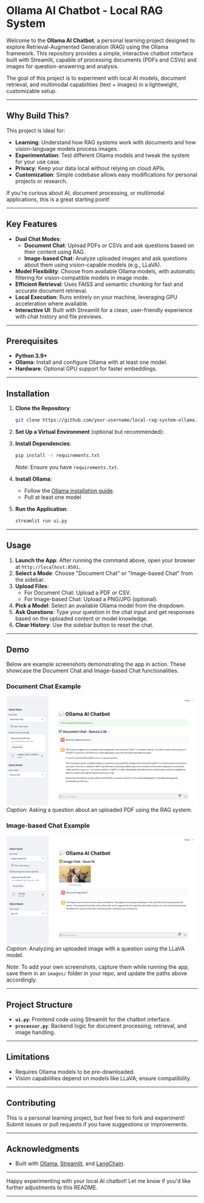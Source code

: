# Ollama AI Chatbot - Local RAG System

Welcome to the **Ollama AI Chatbot**, a personal learning project designed to explore Retrieval-Augmented Generation (RAG) using the Ollama framework. This repository provides a simple, interactive chatbot interface built with Streamlit, capable of processing documents (PDFs and CSVs) and images for question-answering and analysis.

The goal of this project is to experiment with local AI models, document retrieval, and multimodal capabilities (text + images) in a lightweight, customizable setup.

---

## Why Build This?

This project is ideal for:
- **Learning**: Understand how RAG systems work with documents and how vision-language models process images.
- **Experimentation**: Test different Ollama models and tweak the system for your use case.
- **Privacy**: Keep your data local without relying on cloud APIs.
- **Customization**: Simple codebase allows easy modifications for personal projects or research.

If you're curious about AI, document processing, or multimodal applications, this is a great starting point!

---

## Key Features

- **Dual Chat Modes**:
  - **Document Chat**: Upload PDFs or CSVs and ask questions based on their content using RAG.
  - **Image-based Chat**: Analyze uploaded images and ask questions about them using vision-capable models (e.g., LLaVA).
- **Model Flexibility**: Choose from available Ollama models, with automatic filtering for vision-compatible models in image mode.
- **Efficient Retrieval**: Uses FAISS and semantic chunking for fast and accurate document retrieval.
- **Local Execution**: Runs entirely on your machine, leveraging GPU acceleration where available.
- **Interactive UI**: Built with Streamlit for a clean, user-friendly experience with chat history and file previews.

---

## Prerequisites

- **Python 3.9+**
- **Ollama**: Install and configure Ollama with at least one model.
- **Hardware**: Optional GPU support for faster embeddings.

---

## Installation

1. **Clone the Repository**:
   ```bash
   git clone https://github.com/your-username/local-rag-system-ollama.git
   ```

2. **Set Up a Virtual Environment** (optional but recommended):

3. **Install Dependencies**:
   ```bash
   pip install -r requirements.txt
   ```
   *Note*: Ensure you have `requirements.txt`.

4. **Install Ollama**:
   - Follow the [Ollama installation guide](https://ollama.ai/).
   - Pull at least one model

5. **Run the Application**:
   ```bash
   streamlit run ui.py
   ```

---

## Usage

1. **Launch the App**: After running the command above, open your browser at `http://localhost:8501`.
2. **Select a Mode**: Choose "Document Chat" or "Image-based Chat" from the sidebar.
3. **Upload Files**:
   - For Document Chat: Upload a PDF or CSV.
   - For Image-based Chat: Upload a PNG/JPG (optional).
4. **Pick a Model**: Select an available Ollama model from the dropdown.
5. **Ask Questions**: Type your question in the chat input and get responses based on the uploaded content or model knowledge.
6. **Clear History**: Use the sidebar button to reset the chat.

---

## Demo

Below are example screenshots demonstrating the app in action. These showcase the Document Chat and Image-based Chat functionalities.

### Document Chat Example
![Document Chat Demo](images/document_chat_demo.png)  
*Caption*: Asking a question about an uploaded PDF using the RAG system.

### Image-based Chat Example
![Image Chat Demo](images/image_chat_demo.png)  
*Caption*: Analyzing an uploaded image with a question using the LLaVA model.

*Note*: To add your own screenshots, capture them while running the app, save them in an `images/` folder in your repo, and update the paths above accordingly.

---

## Project Structure

- **`ui.py`**: Frontend code using Streamlit for the chatbot interface.
- **`processor.py`**: Backend logic for document processing, retrieval, and image handling.

---

## Limitations

- Requires Ollama models to be pre-downloaded.
- Vision capabilities depend on models like LLaVA; ensure compatibility.

---

## Contributing

This is a personal learning project, but feel free to fork and experiment! Submit issues or pull requests if you have suggestions or improvements.

---

## Acknowledgments

- Built with [Ollama](https://ollama.ai/), [Streamlit](https://streamlit.io/), and [LangChain](https://langchain.com/).

---

Happy experimenting with your local AI chatbot! Let me know if you'd like further adjustments to this README.

--- 
